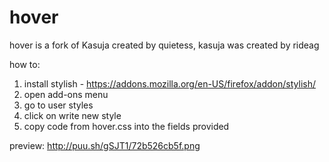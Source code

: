 # hover
hover is a fork of Kasuja created by quietess, kasuja was created by rideag

  how to:
1. install stylish - https://addons.mozilla.org/en-US/firefox/addon/stylish/
2. open add-ons menu
3. go to user styles
4. click on write new style
5. copy code from hover.css into the fields provided

preview: http://puu.sh/gSJT1/72b526cb5f.png
